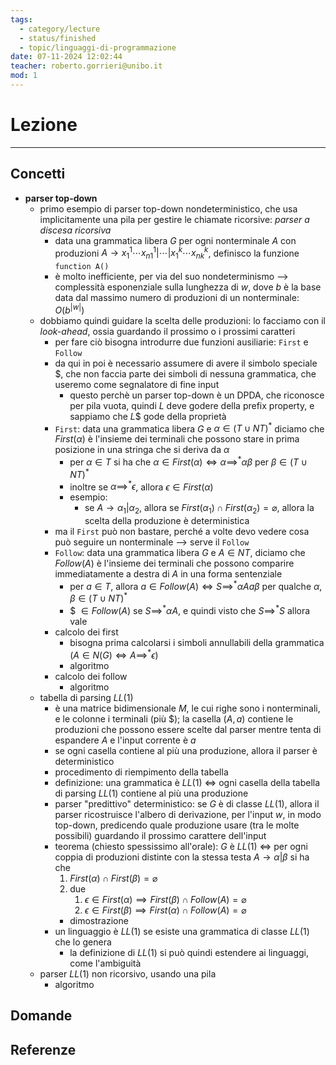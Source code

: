 ```yaml
---
tags:
  - category/lecture
  - status/finished
  - topic/linguaggi-di-programmazione
date: 07-11-2024 12:02:44
teacher: roberto.gorrieri@unibo.it
mod: 1
---
```

# Lezione
---
## Concetti
- **parser top-down**
	- primo esempio di parser top-down nondeterministico, che usa implicitamente una pila per gestire le chiamate ricorsive: _parser a discesa ricorsiva_
		- data una grammatica libera $G$ per ogni nonterminale $A$ con produzioni $A \to x_{1}^{1} \cdots x_{n1}^{1} | \cdots | x_{1}^{k} \cdots x_{nk}^{k}$, definisco la funzione `function A()`
		- è molto inefficiente, per via del suo nondeterminismo --> complessità esponenziale sulla lunghezza di $w$, dove $b$ è la base data dal massimo numero di produzioni di un nonterminale: $O(b^{|w|})$
	- dobbiamo quindi guidare la scelta delle produzioni: lo facciamo con il _look-ahead_, ossia guardando il prossimo o i prossimi caratteri
		- per fare ciò bisogna introdurre due funzioni ausiliarie: `First` e `Follow`
		- da qui in poi è necessario assumere di avere il simbolo speciale \$, che non faccia parte dei simboli di nessuna grammatica, che useremo come segnalatore di fine input
			- questo perchè un parser top-down è un DPDA, che riconosce per pila vuota, quindi $L$ deve godere della prefix property, e sappiamo che $L$\$ gode della proprietà
		- `First`: data una grammatica libera $G$ e $\alpha \in (T \cup NT)^{*}$ diciamo che $First(\alpha)$ è l'insieme dei terminali che possono stare in prima posizione in una stringa che si deriva da $\alpha$
			- per $\alpha \in T$ si ha che $\alpha \in First(\alpha) \iff \alpha \implies^{*} \alpha \beta$ per $\beta \in (T \cup NT)^{*}$
			- inoltre se $\alpha \implies^{*} \epsilon$, allora $\epsilon \in First(\alpha)$
			- esempio:
				- se $A \to \alpha_{1}|\alpha_{2}$, allora se $First(\alpha_{1}) \cap First(\alpha_{2}) = \varnothing$, allora la scelta della produzione è deterministica
		- ma il `First` può non bastare, perché a volte devo vedere cosa può seguire un nonterminale --> serve il `Follow`
		- `Follow`: data una grammatica libera $G$ e $A \in NT$, diciamo che $Follow(A)$ è l'insieme dei terminali che possono comparire immediatamente a destra di $A$ in una forma sentenziale
			- per $a \in T$, allora $a \in Follow(A) \iff S \implies^{*} \alpha Aa\beta$ per qualche $\alpha, \beta \in (T \cup NT)^{*}$
			- \$ $\in Follow(A)$ se $S \implies^{*} \alpha A$, e quindi visto che $S \implies^{*} S$ allora vale
		- calcolo dei first
			- bisogna prima calcolarsi i simboli annullabili della grammatica ($A \in N(G) \iff A \implies^{*} \epsilon$)
			- algoritmo
		- calcolo dei follow
			- algoritmo
	- tabella di parsing $LL(1)$
		- è una matrice bidimensionale $M$, le cui righe sono i nonterminali, e le colonne i terminali (più \$); la casella $(A, a)$ contiene le produzioni che possono essere scelte dal parser mentre tenta di espandere $A$ e l'input corrente è $a$
		- se ogni casella contiene al più una produzione, allora il parser è deterministico
		- procedimento di riempimento della tabella
		- definizione: una grammatica è $LL(1)$ $\iff$ ogni casella della tabella di parsing $LL(1)$ contiene al più una produzione
		- parser "predittivo" deterministico: se $G$ è di classe $LL(1)$, allora il parser ricostruisce l'albero di derivazione, per l'input $w$, in modo top-down, predicendo quale produzione usare (tra le molte possibili) guardando il prossimo carattere dell'input
		- teorema (chiesto spessissimo all'orale): $G$ è $LL(1)$ $\iff$ per ogni coppia di produzioni distinte con la stessa testa $A \to \alpha | \beta$ si ha che
			1. $First(\alpha) \cap First(\beta) = \varnothing$
			2. due
				1. $\epsilon \in First(\alpha) \implies First(\beta) \cap Follow(A) = \varnothing$
				2. $\epsilon \in First(\beta) \implies First(\alpha) \cap Follow(A) = \varnothing$
			- dimostrazione
		- un linguaggio è $LL(1)$ se esiste una grammatica di classe $LL(1)$ che lo genera
			- la definizione di $LL(1)$ si può quindi estendere ai linguaggi, come l'ambiguità
	- parser $LL(1)$ non ricorsivo, usando una pila
		- algoritmo

## Domande

## Referenze
